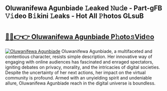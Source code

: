 ## Oluwanifewa Agunbiade 𝙻eaked 𝙽u𝚍e - Part-gFB 𝚅𝚒deo B𝚒kini 𝙻eaks - Hot All 𝙿hotos GLsuB

# <h2><a href="http://ld0nf9t.urlbe.top/?page=Oluwanifewa+Agunbiade">🔗🔗👉👉 Oluwanifewa Agunbiade P𝚑oto𝚜Vid𝚎o</a></h2>

[![Oluwanifewa Agunbiade](https://i.imgur.com/eBuTRDB.gif)](http://ld0nf9t.urlbe.top/?page=Oluwanifewa+Agunbiade)
Oluwanifewa Agunbiade, a multifaceted and contentious character, resists simple description. Her innovative way of engaging with online audiences has fascinated and enraged spectators, igniting debates on privacy, morality, and the intricacies of digital societies. Despite the uncertainty of her next actions, her impact on the virtual community is profound. Armed with an unyielding spirit and undeniable allure, Oluwanifewa Agunbiade reach in the digital universe is boundless.

